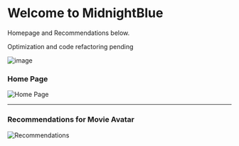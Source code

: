 # Welcome to MidnightBlue


Homepage and Recommendations below.

Optimization and code refactoring pending

![image](https://github.com/r4hu1s0n7/MidnightBlue/assets/40057302/870c0bb4-4886-48ea-894c-6af96834ff09)



### Home Page




![Home  Page](https://github.com/r4hu1s0n7/MidnightBlue/assets/40057302/75f52809-3580-4afd-9d7d-71ebac31681d)


-----------------------------------------------------------------------------------------------------------------------------------




### Recommendations for Movie Avatar 



![Recommendations](https://github.com/r4hu1s0n7/MidnightBlue/assets/40057302/f1397e09-f3a3-49ca-b729-881d69af4a62)
